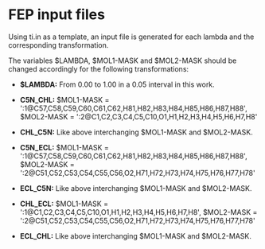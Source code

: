 # FEP input files

Using ti.in as a template, an input file is generated for each lambda and the corresponding transformation.

The variables $LAMBDA, $MOL1-MASK and $MOL2-MASK should be changed accordingly for the following transformations:

- **$LAMBDA:**
  From 0.00 to 1.00 in a 0.05 interval in this work.

- **C5N_CHL:**
  $MOL1-MASK = ':1@C57,C58,C59,C60,C61,C62,H81,H82,H83,H84,H85,H86,H87,H88',
  $MOL2-MASK = ':2@C1,C2,C3,C4,C5,C10,O1,H1,H2,H3,H4,H5,H6,H7,H8'

- **CHL_C5N:**
  Like above interchanging $MOL1-MASK and $MOL2-MASK.

- **C5N_ECL:**
  $MOL1-MASK = ':1@C57,C58,C59,C60,C61,C62,H81,H82,H83,H84,H85,H86,H87,H88',
  $MOL2-MASK = ':2@C51,C52,C53,C54,C55,C56,O2,H71,H72,H73,H74,H75,H76,H77,H78'

- **ECL_C5N:**
  Like above interchanging $MOL1-MASK and $MOL2-MASK.

- **CHL_ECL:**
  $MOL1-MASK = ':1@C1,C2,C3,C4,C5,C10,O1,H1,H2,H3,H4,H5,H6,H7,H8',
  $MOL2-MASK = ':2@C51,C52,C53,C54,C55,C56,O2,H71,H72,H73,H74,H75,H76,H77,H78'

- **ECL_CHL:**
  Like above interchanging $MOL1-MASK and $MOL2-MASK.
